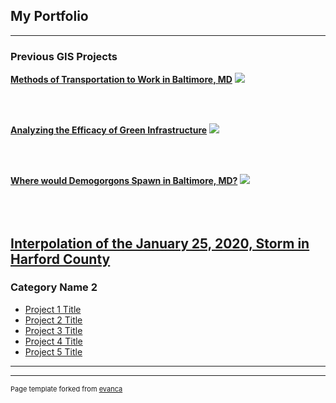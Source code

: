 ## My Portfolio

---

### Previous GIS Projects 

[**Methods of Transportation to Work in Baltimore, MD**](/Projects/transportation)
<img src="images/Project4_383.JPG"/>

<br><br>

[**Analyzing the Efficacy of Green Infrastructure**](/Projects/efficacy_of_green_infra)
<img src="images/pennino_419.JPG"/>

<br><br>

[**Where would Demogorgons Spawn in Baltimore, MD?**](/Projects/demogorgon)
<img src="images/stranger thigns.jpg"/>

<br><br>
[**Interpolation of the January 25, 2020, Storm in Harford County**](https://ngiro1.github.io/qgis2web_2020_02_18-15_04_48_049557/index.html)
---

### Category Name 2

- [Project 1 Title](http://example.com/)
- [Project 2 Title](http://example.com/)
- [Project 3 Title](http://example.com/)
- [Project 4 Title](http://example.com/)
- [Project 5 Title](http://example.com/)

---




---
<p style="font-size:11px">Page template forked from <a href="https://github.com/evanca/quick-portfolio">evanca</a></p>
<!-- Remove above link if you don't want to attibute -->
